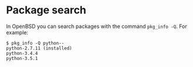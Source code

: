 # Package search

In OpenBSD you can search packages with the command `pkg_info -Q`. For
example:

```
$ pkg_info -Q python--
python-2.7.11 (installed)
python-3.4.4
python-3.5.1
```
